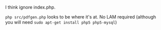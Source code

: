 I think ignore index.php.

`php src/pdfgen.php` looks to be where it's at. No LAM required (although you will need `sudo apt-get install php5 php5-mysql`)




